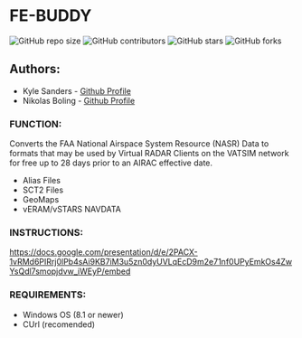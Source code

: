 # FE-BUDDY

![GitHub repo size](https://img.shields.io/github/repo-size/Nikolai558/FE-BUDDY?style=for-the-badge)
![GitHub contributors](https://img.shields.io/github/contributors/Nikolai558/FE-BUDDY?style=for-the-badge)
![GitHub stars](https://img.shields.io/github/stars/Nikolai558/FE-BUDDY?style=for-the-badge)
![GitHub forks](https://img.shields.io/github/forks/Nikolai558/FE-BUDDY?style=for-the-badge)


## Authors: 
- Kyle Sanders - [Github Profile](https://github.com/KSanders7070)
- Nikolas Boling - [Github Profile](https://github.com/Nikolai558)

### FUNCTION:
Converts the FAA National Airspace System Resource (NASR) Data to formats that may be used by Virtual RADAR Clients on the VATSIM network for free up to 28 days prior to an AIRAC effective date.
- Alias Files
- SCT2 Files
- GeoMaps
- vERAM/vSTARS NAVDATA

### INSTRUCTIONS:
https://docs.google.com/presentation/d/e/2PACX-1vRMd6PIRrj0lPb4sAi9KB7iM3u5zn0dyUVLqEcD9m2e71nf0UPyEmkOs4ZwYsQdl7smopjdvw_iWEyP/embed

### REQUIREMENTS:
- Windows OS (8.1 or newer)
- CUrl (recomended)

